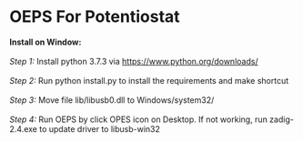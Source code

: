 # OEPS For Potentiostat

**Install on Window:**<br/><br/>
*Step 1:* Install python 3.7.3 via https://www.python.org/downloads/ <br/><br/>
*Step 2:* Run python install.py to install the requirements and make shortcut<br/><br/>
*Step 3:* Move file lib/libusb0.dll to Windows/system32/<br/><br/>
*Step 4:* Run OEPS by click OPES icon on Desktop. If not working, run zadig-2.4.exe to update driver to libusb-win32
